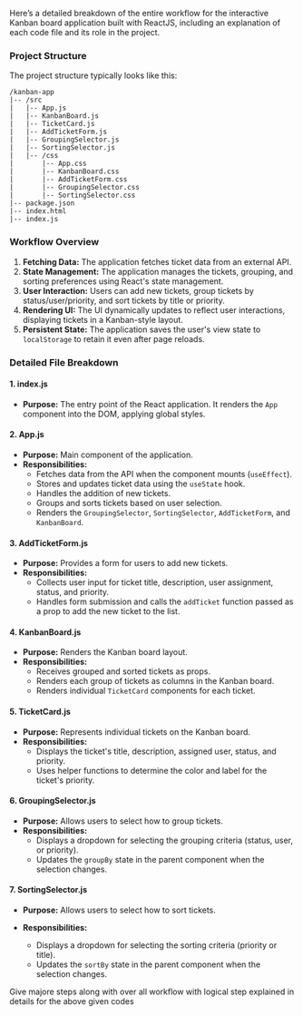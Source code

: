 Here’s a detailed breakdown of the entire workflow for the interactive Kanban board application built with ReactJS, including an explanation of each code file and its role in the project.

### Project Structure
The project structure typically looks like this:

```
/kanban-app
|-- /src
|   |-- App.js
|   |-- KanbanBoard.js
|   |-- TicketCard.js
|   |-- AddTicketForm.js
|   |-- GroupingSelector.js
|   |-- SortingSelector.js
|   |-- /css
|       |-- App.css
|       |-- KanbanBoard.css
|       |-- AddTicketForm.css
|       |-- GroupingSelector.css
|       |-- SortingSelector.css
|-- package.json
|-- index.html
|-- index.js
```

### Workflow Overview
1. **Fetching Data:** The application fetches ticket data from an external API.
2. **State Management:** The application manages the tickets, grouping, and sorting preferences using React's state management.
3. **User Interaction:** Users can add new tickets, group tickets by status/user/priority, and sort tickets by title or priority.
4. **Rendering UI:** The UI dynamically updates to reflect user interactions, displaying tickets in a Kanban-style layout.
5. **Persistent State:** The application saves the user's view state to `localStorage` to retain it even after page reloads.

### Detailed File Breakdown

#### 1. **index.js**

- **Purpose:** The entry point of the React application. It renders the `App` component into the DOM, applying global styles.

#### 2. **App.js**

- **Purpose:** Main component of the application.
- **Responsibilities:**
  - Fetches data from the API when the component mounts (`useEffect`).
  - Stores and updates ticket data using the `useState` hook.
  - Handles the addition of new tickets.
  - Groups and sorts tickets based on user selection.
  - Renders the `GroupingSelector`, `SortingSelector`, `AddTicketForm`, and `KanbanBoard`.

#### 3. **AddTicketForm.js**

- **Purpose:** Provides a form for users to add new tickets.
- **Responsibilities:**
  - Collects user input for ticket title, description, user assignment, status, and priority.
  - Handles form submission and calls the `addTicket` function passed as a prop to add the new ticket to the list.

#### 4. **KanbanBoard.js**

- **Purpose:** Renders the Kanban board layout.
- **Responsibilities:**
  - Receives grouped and sorted tickets as props.
  - Renders each group of tickets as columns in the Kanban board.
  - Renders individual `TicketCard` components for each ticket.

#### 5. **TicketCard.js**

- **Purpose:** Represents individual tickets on the Kanban board.
- **Responsibilities:**
  - Displays the ticket's title, description, assigned user, status, and priority.
  - Uses helper functions to determine the color and label for the ticket's priority.

#### 6. **GroupingSelector.js**

- **Purpose:** Allows users to select how to group tickets.
- **Responsibilities:**
  - Displays a dropdown for selecting the grouping criteria (status, user, or priority).
  - Updates the `groupBy` state in the parent component when the selection changes.

#### 7. **SortingSelector.js**

- **Purpose:** Allows users to select how to sort tickets.
- **Responsibilities:**
  - Displays a dropdown for selecting the sorting criteria (priority or title).
  - Updates the `sortBy` state in the parent component when the selection changes.


  <!-- 1- npm i   // instal node modules
       2 - npm run dev  // server run
        -->
Give majore steps along with over all workflow with logical step explained in details for the above given codes 
